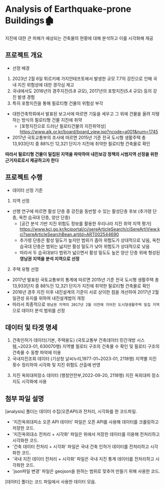 # Analysis of Earthquake-prone Buildings🏚️
지진에 대한 큰 피해가 예상되는 건축물의 현황에 대해 분석하고 이를 시각화해 제공

## 프로젝트 개요

* 선정 배경
1. 2023년 2월 6일 튀르키예 가지안테프토에서 발생한 규모 7.7의 강진으로 인해 국내 지진 위험성에 대한 경각심 제고
2. 국내에서도 2016년의 경주지진(5.8 규모), 2017년의 포항지진(5.4 규모) 등의 강진 발생 경험
3. 특히 포항지진을 통해 필로티형 건물의 위험성 부각
- 대한건축학회에서 발표된 보고서에 따르면 기둥을 세우고 그 위에 건물을 올려 지탱하는 방식의 필로티형 건물 지진에 취약
  - [포항지진으로 드러난 필로티건물의 지진취약성] https://www.aik.or.kr/board/board_view.jsp?ncode=a001&num=1745
- 2017년 국토교통부의 조사에 따르면 2015년 기준 전국 도시형 생활주택 총 13,933단지 중 88%인 12,321 단지가 지진에 취약한 필로티형 건축물로 확인

__따라서 필로티형 건물이 밀집된 지역을 파악하여 내진보강 정책의 시범지역 선정을 위한 근거자료로서 제공하고자 한다__

## 프로젝트 수행

* 데이터 선정 기준
1. 지역 선정
  - 선행 연구에 따르면 활성 단층 중 강진을 동반할 수 있는 활성단층 후보 (추가령 단층, 옥천 습곡대 단층, 양산 단층)
    - [공간 분석 기반 지진 위험도 정보를 활용한 우리나라 지진 취약 지역 평가] https://www.kci.go.kr/kciportal/ci/sereArticleSearch/ciSereArtiView.kci?sereArticleSearchBean.artiId=ART002544690
    - 추가령 단층은 활성 밀도가 높지만 범위가 좁아 위험도가 상대적으로 낮음, 옥천 습곡대 단층은 범위는 넓지만 활성 밀도가 낮아 위험도가 상대적으로 낮음
    - 따라서 두 습곡대보다 범위가 넓으면서 활성 밀도도 높은 양산 단층 위에 형성된 __영남권 지역을 분석 지역으로 선정__
     

 2. 주택 유형 선정
   - 2017년 발표된 국토교통부의 통계에 따르면 2015년 기준 전국 도시형 생활주택 총 13,933단지 중 88%인 12,321 단지가 지진에 취약한 필로티형 건축물로 확인
   - 2016년 경주 지진 이후 내진설계의 기준이 서로 상이한 점을 개선하여 2017년 2월 일관성 유지를 위하여 내진설계법이 개정
   - 따라서 최종적으로 `영남권 지역의 2017년 2월 이전에 지어진 도시형생활주택 밀집 지역` 으로 데이터 분석 범위를 선정

## 데이터 및 타겟 명세

1) 건축인허가 데이터(기본, 주택용도)
(국토교통부 건축데이터 민간개방 시스템,~2023-01, 630070행)
지역별 필로티 구조의 건축물 수 확인 및 필로티 구조의 건축물 수 동향 파악에 이용
2) 국내지진조회 데이터
(기상청 날씨누리,1977-01~2023-01, 2118행)
지역별 지진 횟수 정리하여 시각화 및 지진 위험도 산출에 반영
3. 지진 옥외대피장소 데이터
(행정안전부,2022-09-20, 2118행)
지진 옥외대피 장소 지도 시각화에 사용
 
## 첨부 파일 설명

[analysis] 폴더는 데이터 수집(오픈API)과 전처리, 시각화를 한 코드파일.
  - '지진옥외대피소 오픈 API 데이터' 파일은 오픈 API를 사용해 데이터를 크롤링하고 저장한 코드.
  - '지진옥외대소 전처리 + 시각화' 파일은 위에서 저장한 데이터를 이용해 전처리하고 시각화한 코드.
  - '건축 데이터 전처리 + 시각화' 파일은 국내 건축 인허가 데이터를 전처리하고 시각화한 코드.
  - '국내 지진 데이터 전처리 + 시각화' 파일은 국내 지진 통계 데이터를 전처리하고 시각화한 코드. 
  - 'json파일 변경' 파일은 geojson을 원하는 범위로 맞추어 만들기 위해 사용한 코드.


[데이터] 폴더는 코드 파일에서 사용한 데이터 모음.
